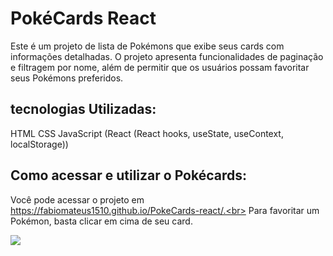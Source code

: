 # PokéCards React

Este é um projeto de lista de Pokémons que exibe seus cards com informações detalhadas. O projeto apresenta funcionalidades de paginação e filtragem por nome, além de permitir que os usuários possam favoritar seus Pokémons preferidos.

## tecnologias Utilizadas:

HTML
CSS
JavaScript (React (React hooks, useState, useContext, localStorage))

## Como acessar e utilizar o Pokécards:

Você pode acessar o projeto em https://fabiomateus1510.github.io/PokeCards-react/.<br> Para favoritar um Pokémon, basta clicar em cima de seu card.

<img src="src/img/exemplo1.gif">
